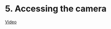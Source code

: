 # 5. Accessing the camera
[Video](https://colab.research.google.com/drive/1ltqgOcv_aoYoxQ_5E-kFyXGf6KqSOwrg)
